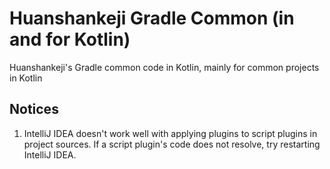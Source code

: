 # Huanshankeji Gradle Common (in and for Kotlin)

Huanshankeji's Gradle common code in Kotlin, mainly for common projects in Kotlin

## Notices

1. IntelliJ IDEA doesn't work well with applying plugins to script plugins in project sources. If a script plugin's code
   does not resolve, try restarting IntelliJ IDEA.